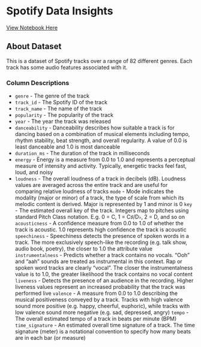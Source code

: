 # Spotify Data Insights

[View Notebook Here](https://nbviewer.org/github/Abstract-Dex/spotify_data_insights/blob/main/main.ipynb)

## About Dataset

This is a dataset of Spotify tracks over a range of 82 different genres. Each track has some audio features associated with it.

### Column Descriptions

- `genre` - The genre of the track
- `track_id` - The Spotify ID of the track
- `track_name` - The name of the track
- `popularity` - The popularity of the track
- `year` - The year the track was released
- `danceability` - Danceability describes how suitable a track is for dancing based on a combination of musical elements including tempo, rhythm stability, beat strength, and overall regularity. A value of 0.0 is least danceable and 1.0 is most danceable
- `duration_ms` - The duration of the track in milliseconds
- `energy` - Energy is a measure from 0.0 to 1.0 and represents a perceptual measure of intensity and activity. Typically, energetic tracks feel fast, loud, and noisy
- `loudness` - The overall loudness of a track in decibels (dB). Loudness values are averaged across the entire track and are useful for comparing relative loudness of tracks
  `mode` - Mode indicates the modality (major or minor) of a track, the type of scale from which its melodic content is derived. Major is represented by 1 and minor is 0
  `key` - The estimated overall key of the track. Integers map to pitches using standard Pitch Class notation. E.g. 0 = C, 1 = C♯/D♭, 2 = D, and so on
  `acousticness` - A confidence measure from 0.0 to 1.0 of whether the track is acoustic. 1.0 represents high confidence the track is acoustic
  `speechiness` - Speechiness detects the presence of spoken words in a track. The more exclusively speech-like the recording (e.g. talk show, audio book, poetry), the closer to 1.0 the attribute value
  `instrumentalness` - Predicts whether a track contains no vocals. “Ooh” and “aah” sounds are treated as instrumental in this context. Rap or spoken word tracks are clearly “vocal”. The closer the instrumentalness value is to 1.0, the greater likelihood the track contains no vocal content
  `liveness` - Detects the presence of an audience in the recording. Higher liveness values represent an increased probability that the track was performed live
  `valence` - A measure from 0.0 to 1.0 describing the musical positiveness conveyed by a track. Tracks with high valence sound more positive (e.g. happy, cheerful, euphoric), while tracks with low valence sound more negative (e.g. sad, depressed, angry)
  `tempo` - The overall estimated tempo of a track in beats per minute (BPM)
  `time_signature` - An estimated overall time signature of a track. The time signature (meter) is a notational convention to specify how many beats are in each bar (or measure)
